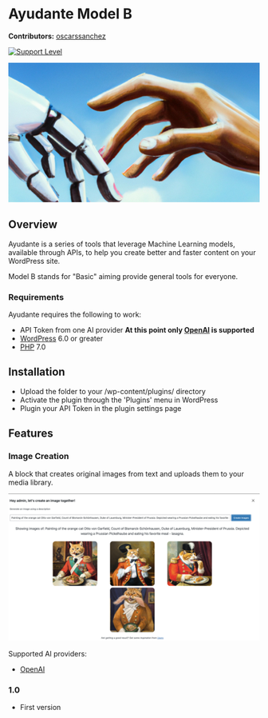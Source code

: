 # Ayudante Model B

**Contributors:** [oscarssanchez](https://profiles.wordpress.org/oscarssanchez)

[![Support Level](https://img.shields.io/badge/support-active-green.svg)](#support-level)

![](assets/images/ayudante1.jpg)

## Overview
Ayudante is a series of tools that leverage Machine Learning models, available through APIs,
to help you create better and faster content on your WordPress site.

Model B stands for "Basic" aiming provide general tools for everyone.

### Requirements

Ayudante requires the following to work:

* API Token from one AI provider **At this point only [OpenAI](https://openai.com/) is supported**
* [WordPress](http://wordpress.org) 6.0 or greater
* [PHP](https://php.net/) 7.0

## Installation

* Upload the folder to your /wp-content/plugins/ directory
* Activate the plugin through the 'Plugins' menu in WordPress
* Plugin your API Token in the plugin settings page

## Features

### Image Creation

A block that creates original images from text and uploads them to your media library.

![](assets/images/imagecreation.png)

Supported AI providers:
* [OpenAI](https://openai.com/)

### 1.0 ###

* First version
